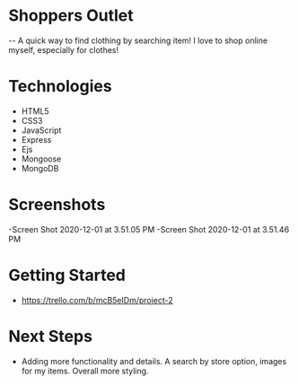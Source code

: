 # Shoppers Outlet
-- A quick way to find clothing by searching item! I love to shop online myself, especially for clothes!

# Technologies
- HTML5
- CSS3
- JavaScript
- Express
- Ejs
- Mongoose
- MongoDB

# Screenshots
-Screen Shot 2020-12-01 at 3.51.05 PM
-Screen Shot 2020-12-01 at 3.51.46 PM

# Getting Started
- https://trello.com/b/mcB5eIDm/project-2
# Next Steps
- Adding more functionality and details. A search by store option, images for my items. Overall more styling.